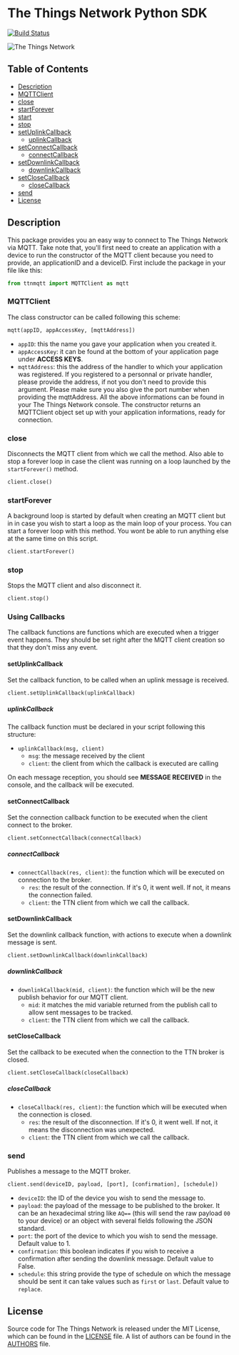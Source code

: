 # The Things Network Python SDK

[![Build Status](https://travis-ci.org/TheThingsNetwork/python-app-sdk.svg?branch=master)](https://travis-ci.org/TheThingsNetwork/python-app-sdk)

![The Things Network](https://thethings.blob.core.windows.net/ttn/logo.svg)

## Table of Contents
* [Description](#description)
* [MQTTClient](#mqttclient)
* [close](#close)
* [startForever](#startforever)
* [start](#start)
* [stop](#stop)
* [setUplinkCallback](#setuplinkcallback)
  * [uplinkCallback](#uplinkcallback)
* [setConnectCallback](#setconnectcallback)
  * [connectCallback](#connectcallback)
* [setDownlinkCallback](#setpublishcallback)
  * [downlinkCallback](#publishcallback)
* [setCloseCallback](#setclosecallback)
  * [closeCallback](#closecallback)
* [send](#send)
* [License](#license)

## Description

This package provides you an easy way to connect to The Things Network via MQTT. Take note that, you'll first need to create an application with a device to run the constructor of the MQTT client because you need to provide, an applicationID and a deviceID.
First include the package in your file like this:
```python
from ttnmqtt import MQTTClient as mqtt
```

### MQTTClient

The class constructor can be called following this scheme:
```python
mqtt(appID, appAccessKey, [mqttAddress])
```
- `appID`: this the name you gave your application when you created it.
- `appAccessKey`: it can be found at the bottom of your application page under **ACCESS KEYS**.
- `mqttAddress`: this the address of the handler to which your application was registered. If you registered to a personnal or private handler, please provide the address, if not you don't need to provide this argument. Please make sure you also give the port number when providing the mqttAddress.
All the above informations can be found in your The Things Network console.
The constructor returns an MQTTClient object set up with your application informations, ready for connection.

### close
Disconnects the MQTT client from which we call the method. Also able to stop a forever loop in case the client was running on a loop launched by the `startForever()` method.
```python
client.close()
```

### startForever
A background loop is started by default when creating an MQTT client but in in case you wish to start a loop as the main loop of your process. You can start a forever loop with this method. You wont be able to run anything else at the same time on this script.
```python
client.startForever()
```

### stop
Stops the MQTT client and also disconnect it.
```python
client.stop()
```

### Using Callbacks

The callback functions are functions which are executed when a trigger event happens. They should be set right after the MQTT client creation so that they don't miss any event.

#### setUplinkCallback
Set the callback function, to be called when an uplink message is received.
```python
client.setUplinkCallback(uplinkCallback)
```

##### uplinkCallback
The callback function must be declared in your script following this structure:
* `uplinkCallback(msg, client)`
  * `msg`: the message received by the client
  * `client`: the client from which the callback is executed are calling

On each message reception, you should see **MESSAGE RECEIVED** in the console, and the callback will be executed.

#### setConnectCallback
Set the connection callback function to be executed when the client connect to the broker.
```python
client.setConnectCallback(connectCallback)
```
##### connectCallback
- `connectCallback(res, client)`: the function which will be executed on connection to the broker.
  - `res`: the result of the connection. If it's 0, it went well. If not, it means the connection failed.
  - `client`: the TTN client from which we call the callback.

#### setDownlinkCallback
Set the downlink callback function, with actions to execute when a downlink message is sent.
```python
client.setDownlinkCallback(downlinkCallback)
```
##### downlinkCallback
- `downlinkCallback(mid, client)`: the function which will be the new publish behavior for our MQTT client.
  - `mid`: it matches the mid variable returned from the publish call to allow sent messages to be tracked.
  - `client`: the TTN client from which we call the callback.

#### setCloseCallback
Set the callback to be executed when the connection to the TTN broker is closed.
```python
client.setCloseCallback(closeCallback)
```
##### closeCallback
- `closeCallback(res, client)`: the function which will be executed when the connection is closed.
  - `res`: the result of the disconnection. If it's 0, it went well. If not, it means the disconnection was unexpected.
  - `client`: the TTN client from which we call the callback.

### send
Publishes a message to the MQTT broker.
```python
client.send(deviceID, payload, [port], [confirmation], [schedule])
```
- `deviceID`: the ID of the device you wish to send the message to.
- `payload`: the payload of the message to be published to the broker. It can be an hexadecimal string like `AQ==` (this will send the raw payload `00` to your device) or an object with several fields following the JSON standard.
- `port`: the port of the device to which you wish to send the message. Default value to 1.
- `confirmation`: this boolean indicates if you wish to receive a confirmation after sending the downlink message. Default value to False.
- `schedule`: this string provide the type of schedule on which the message should be sent it can take values such as `first` or `last`. Default value to `replace`.

## License

Source code for The Things Network is released under the MIT License, which can be found in the [LICENSE](LICENSE) file. A list of authors can be found in the [AUTHORS](AUTHORS) file.
